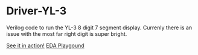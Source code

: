 # Driver-YL-3
Verilog code to run the YL-3 8 digit 7 segment display.
Currenly there is an issue with the most far right digit is super bright.

[See it in action!](https://www.youtube.com/watch?v=TBHh_up2X0k)
[EDA Playgound](http://www.edaplayground.com/x/FrH)
